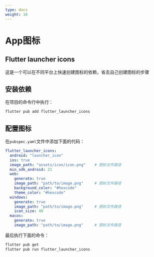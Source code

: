 ```yaml
---
type: docs
weight: 10
---
```


# App图标

## Flutter launcher icons

这是一个可以在不同平台上快速创建图标的依赖，省去自己创建图标的步骤

## 安装依赖

在项目的命令行中执行：

```bash
flutter pub add flutter_launcher_icons
```

## 配置图标

在`pubspec.yaml`文件中添加下面的代码：
```yaml
flutter_launcher_icons:
  android: "launcher_icon"
  ios: true
  image_path: "assets/icon/icon.png"    # 图标文件路径
  min_sdk_android: 21
  web:
    generate: true
    image_path: "path/to/image.png"     # 图标文件路径
    background_color: "#hexcode"
    theme_color: "#hexcode"
  windows:
    generate: true
    image_path: "path/to/image.png"     # 图标文件路径
    icon_size: 48
  macos:
    generate: true
    image_path: "path/to/image.png"     # 图标文件路径
```

最后执行下面的命令：

```bash
flutter pub get
flutter pub run flutter_launcher_icons
```